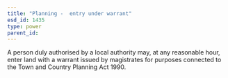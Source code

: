 ```yaml
---
title: "Planning -  entry under warrant"
esd_id: 1435
type: power
parent_id:  
---
```


A person duly authorised by a local authority may, at any reasonable hour, enter land with a warrant issued by magistrates for purposes connected to the Town and Country Planning Act 1990.

